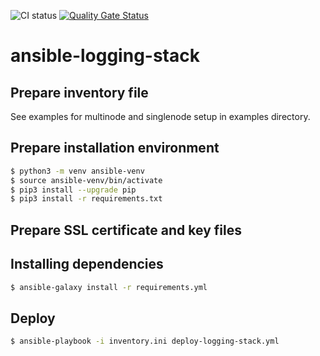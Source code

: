 ![CI status](https://github.com/kkurpanik/ansible-logging-stack/actions/workflows/main.yml/badge.svg)
[![Quality Gate Status](https://sonarcloud.io/api/project_badges/measure?project=kkurpanik_ansible-logging-stack&metric=alert_status)](https://sonarcloud.io/dashboard?id=kkurpanik_ansible-logging-stack)
# ansible-logging-stack
## Prepare inventory file
See examples for multinode and singlenode setup in examples directory.

## Prepare installation environment
```bash
$ python3 -m venv ansible-venv
$ source ansible-venv/bin/activate
$ pip3 install --upgrade pip
$ pip3 install -r requirements.txt
```

## Prepare SSL certificate and key files

## Installing dependencies
```bash
$ ansible-galaxy install -r requirements.yml
```

## Deploy 
```bash
$ ansible-playbook -i inventory.ini deploy-logging-stack.yml
```
